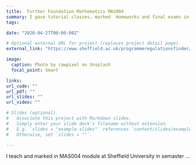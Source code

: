 ```yaml
---
title:  Further Foundation Mathematics MAS004
summary: I gave tutorial classes, marked  Homeworks and final exams in 
tags:

date: "2020-04-27T00:00:00Z"

# Optional external URL for project (replaces project detail page).
external_link: "https://www.sheffield.ac.uk/programmeregulationsfinder/unit?code=MAS004&org=SHEFFIELD&start=2014-09-29&loc=SHEFFIELD&cal=ACAD%20YR&year=2019"

image:
  caption: Photo by rawpixel on Unsplash
  focal_point: Smart

links:
url_code: ""
url_pdf: ""
url_slides: ""
url_video: ""

# Slides (optional).
#   Associate this project with Markdown slides.
#   Simply enter your slide deck's filename without extension.
#   E.g. `slides = "example-slides"` references `content/slides/example-slides.md`.
#   Otherwise, set `slides = ""`.

---
```


I teach and marked in MAS004 module at Sheffield University in semaster ...